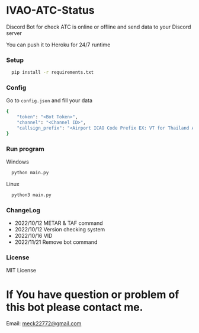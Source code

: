 <!--# 🛑BOT NOT WORK NOW!! I'LL FIX IT ASAP.🛑
<hr>-->

# IVAO-ATC-Status
Discord Bot for check ATC is online or offline and send data to your Discord server

You can push it to Heroku for 24/7 runtime

### Setup
```bash
  pip install -r requirements.txt
```
### Config 
Go to <code>config.json</code> and fill your data
```bash
{
    "token": "<Bot Token>",
    "channel": "<Channel ID>",
    "callsign_prefix": "<Airport ICAO Code Prefix EX: VT for Thailand Airport>"
}
```

### Run program
Windows
```bash
  python main.py
```

Linux
```bash
  python3 main.py
```

### ChangeLog
- 2022/10/12 METAR & TAF command
- 2022/10/12 Version checking system
- 2022/10/16 VID
- 2022/11/21 Remove bot command

### License
MIT License

# If You have question or problem of this bot please contact me.
Email: meck22772@gmail.com
